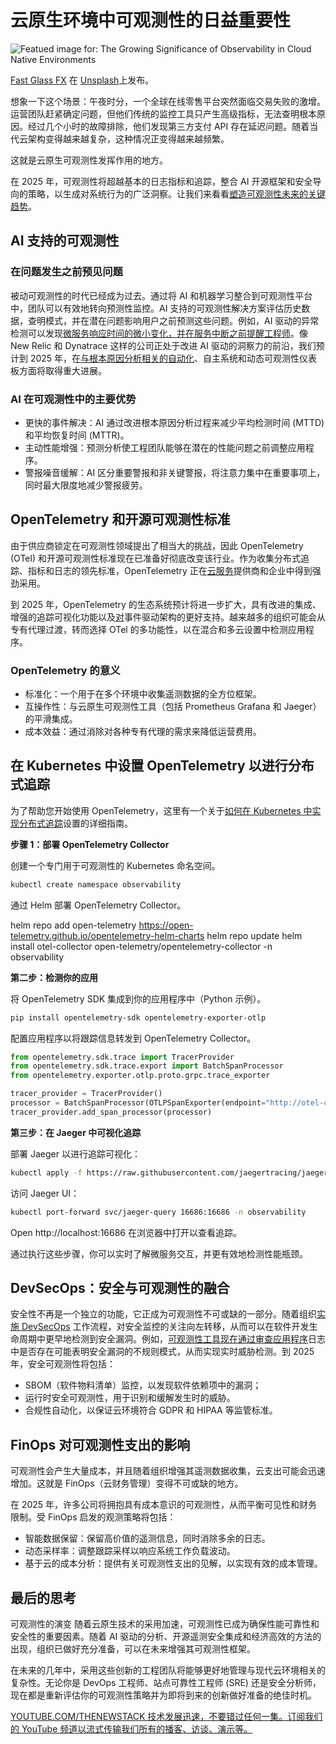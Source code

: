 # 云原生环境中可观测性的日益重要性

![Featued image for: The Growing Significance of Observability in Cloud Native Environments](https://cdn.thenewstack.io/media/2025/03/8ffd6ae8-fast-glass-fx-lxtcrejbjnm-unsplash-1024x683.jpg)

[Fast Glass FX](https://unsplash.com/@fastglassfx?utm_content=creditCopyText&utm_medium=referral&utm_source=unsplash) 在 [Unsplash](https://unsplash.com/photos/a-hand-holding-a-magnifying-glass-over-a-body-of-water-lXTCREjbjnM?utm_content=creditCopyText&utm_medium=referral&utm_source=unsplash)上发布。

想象一下这个场景：午夜时分，一个全球在线零售平台突然面临交易失败的激增。运营团队赶紧确定问题，但他们传统的监控工具只产生高级指标，无法查明根本原因。经过几个小时的故障排除，他们发现第三方支付 API 存在延迟问题。随着当代云架构变得越来越复杂，这种情况正变得越来越频繁。

这就是云原生可观测性发挥作用的地方。

在 2025 年，可观测性将超越基本的日志指标和追踪，整合 AI 开源框架和安全导向的策略，以生成对系统行为的广泛洞察。让我们来看看[塑造可观测性未来的关键趋势](https://thenewstack.io/trend-report-merging-observability-and-it-service-management/)。

## AI 支持的可观测性

### 在问题发生之前预见问题

被动可观测性的时代已经成为过去。通过将 AI 和机器学习整合到可观测性平台中，团队可以有效地转向预测性监控。AI 支持的可观测性解决方案评估历史数据，查明模式，并在潜在问题影响用户之前预测这些问题。例如，AI 驱动的异常检测可以发现[微服务响应时间的微小变化，并在服务中断之前提醒工程师](https://thenewstack.io/what-does-a-platform-engineer-do-and-do-you-need-one/)。像 New Relic 和 Dynatrace 这样的公司正处于改进 AI 驱动的洞察力的前沿，我们预计到 2025 年，在[与根本原因分析相关的自动化](https://thenewstack.io/machine-learning-for-automated-root-cause-analysis-promise-and-pain/)、自主系统和动态可观测性仪表板方面将取得重大进展。

### AI 在可观测性中的主要优势

- 更快的事件解决：AI 通过改进根本原因分析过程来减少平均检测时间 (MTTD) 和平均恢复时间 (MTTR)。
- 主动性能增强：预测分析使工程团队能够在潜在的性能问题之前调整应用程序。
- 警报噪音缓解：AI 区分重要警报和非关键警报，将注意力集中在重要事项上，同时最大限度地减少警报疲劳。

## OpenTelemetry 和开源可观测性标准

由于供应商锁定在可观测性领域提出了相当大的挑战，因此 OpenTelemetry (OTel) 和开源可观测性标准现在已准备好彻底改变该行业。作为收集分布式追踪、指标和日志的领先标准，OpenTelemetry 正在[云服务](https://thenewstack.io/pros-and-cons-of-cloud-native-to-consider-before-adoption/)提供商和企业中得到强劲采用。

到 2025 年，OpenTelemetry 的生态系统预计将进一步扩大，具有改进的集成、增强的追踪可视化功能以及[对](https://thenewstack.io/what-happens-to-relicensed-open-source-projects-and-their-forks/)事件驱动架构的更好支持。越来越多的组织可能会从专有代理过渡，转而选择 OTel 的多功能性，以在混合和多云设置中检测应用程序。

### OpenTelemetry 的意义

- 标准化：一个用于在多个环境中收集遥测数据的全方位框架。
- 互操作性：与云原生可观测性工具（包括 Prometheus Grafana 和 Jaeger）的平滑集成。
- 成本效益：通过消除对各种专有代理的需求来降低运营费用。

## 在 Kubernetes 中设置 OpenTelemetry 以进行分布式追踪

为了帮助您开始使用 OpenTelemetry，这里有一个关于[如何在 Kubernetes 中实现分布式追踪](https://thenewstack.io/how-to-run-databases-on-kubernetes-an-8-step-guide/)设置的详细指南。

**步骤 1：部署 OpenTelemetry Collector**

创建一个专门用于可观测性的 Kubernetes 命名空间。

```bash
kubectl create namespace observability
```

通过 Helm 部署 OpenTelemetry Collector。

helm repo add open-telemetry https://open-telemetry.github.io/opentelemetry-helm-charts
helm repo update
helm install otel-collector open-telemetry/opentelemetry-collector -n observability

**第二步：检测你的应用**

将 OpenTelemetry SDK 集成到你的应用程序中（Python 示例）。

```bash
pip install opentelemetry-sdk opentelemetry-exporter-otlp
```

配置应用程序以将跟踪信息转发到 OpenTelemetry Collector。

```python
from opentelemetry.sdk.trace import TracerProvider
from opentelemetry.sdk.trace.export import BatchSpanProcessor
from opentelemetry.exporter.otlp.proto.grpc.trace_exporter

tracer_provider = TracerProvider()
processor = BatchSpanProcessor(OTLPSpanExporter(endpoint="http://otel-collector:4317"))
tracer_provider.add_span_processor(processor)
```

**第三步：在 Jaeger 中可视化追踪**

部署 Jaeger 以进行追踪可视化：

```bash
kubectl apply -f https://raw.githubusercontent.com/jaegertracing/jaeger-kubernetes/master/all-in-one/jaeger-all-in-one-template.yml
```

访问 Jaeger UI：

```bash
kubectl port-forward svc/jaeger-query 16686:16686 -n observability
```

Open http://localhost:16686 在浏览器中打开以查看追踪。

通过执行这些步骤，你可以实时了解微服务交互，并更有效地检测性能瓶颈。

## DevSecOps：安全与可观测性的融合

安全性不再是一个独立的功能，它正成为可观测性不可或缺的一部分。随着组织[实施 DevSecOps](https://thenewstack.io/5-steps-to-implement-devsecops/) 工作流程，对安全监控的关注向左转移，从而可以在软件开发生命周期中更早地检测到安全漏洞。例如，[可观测性工具现在通过审查应用程序](https://thenewstack.io/application-delivery-controllers-a-key-to-app-modernization/)日志中是否存在可能表明安全漏洞的不规则模式，从而实现实时威胁检测。到 2025 年，安全可观测性将包括：

- SBOM（软件物料清单）监控，以发现软件依赖项中的漏洞；
- 运行时安全可观测性，用于识别和缓解发生时的威胁。
- 合规性自动化，以保证云环境符合 GDPR 和 HIPAA 等监管标准。

## FinOps 对可观测性支出的影响

可观测性会产生大量成本，并且随着组织增强其遥测数据收集，云支出可能会迅速增加。这就是 FinOps（云财务管理）变得不可或缺的地方。

在 2025 年，许多公司将拥抱具有成本意识的可观测性，从而平衡可见性和财务限制。受 FinOps 启发的观测策略将包括：

- 智能数据保留：保留高价值的遥测信息，同时消除多余的日志。
- 动态采样率：调整跟踪采样以响应系统工作负载波动。
- 基于云的成本分析：提供有关可观测性支出的见解，以实现有效的成本管理。

## 最后的思考

可观测性的演变 随着云原生技术的采用加速，可观测性已成为确保性能可靠性和安全性的重要因素。随着 AI 驱动的分析、开源遥测安全集成和经济高效的方法的出现，组织已做好充分准备，可以在未来增强其可观测性框架。

在未来的几年中，采用这些创新的工程团队将能够更好地管理与现代云环境相关的复杂性。无论你是 DevOps 工程师、站点可靠性工程师 (SRE) 还是安全分析师，现在都是重新评估你的可观测性策略并为即将到来的创新做好准备的绝佳时机。

[
YOUTUBE.COM/THENEWSTACK
技术发展迅速，不要错过任何一集。订阅我们的 YouTube
频道以流式传输我们所有的播客、访谈、演示等。
](https://youtube.com/thenewstack?sub_confirmation=1)